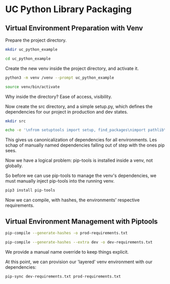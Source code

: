 # UC Python Library Packaging

## Virtual Environment Preparation with Venv
Prepare the project directory.
```bash
mkdir uc_python_example

cd uc_python_example
```

Create the new venv inside the project directory, and activate it.

```bash
python3 -m venv /venv --prompt uc_python_example

source venv/bin/activate
```

Why inside the directory? Ease of access, visibility.


Now create the src directory, and a simple setup.py, which defines the dependencies for our project in production and dev states.

```bash
mkdir src

echo -e '\nfrom setuptools import setup, find_packages\nimport pathlib\n\nhere = pathlib.Path(__file__).parent.resolve()\nsetup(\n    name="uc_python_example",\n    packages=find_packages(where="src"),  # Required\n    python_requires=">=3.7, <4",\n    install_requires=["pydantic"],\n    extras_require={  # Optional\n        "dev": ["pip-tools", "hypothesis[cli]", "mypy", "flake8", "pre-commit"]\n    },\n    package_dir={"": "src"},\n)' >> setup.py
```

This gives us canonicalization of dependencies for all environments. Les schap of manually named dependencies falling out of step with the ones pip sees.


Now we have a logical problem: pip-tools is installed inside a venv, not globally.

So before we can use pip-tools to manage the venv's dependencies, we must manually inject pip-tools into the running venv.

```bash
pip3 install pip-tools
```

Now we can compile, with hashes, the environments' respective requirements.

## Virtual Environment Management with Piptools

```bash
pip-compile --generate-hashes -o prod-requirements.txt

pip-compile --generate-hashes --extra dev -o dev-requirements.txt
```

We provide a manual name override to keep things explicit.

At this point, we can provision our 'layered' venv environment with our dependencies:

```bash
pip-sync dev-requirements.txt prod-requirements.txt
```
